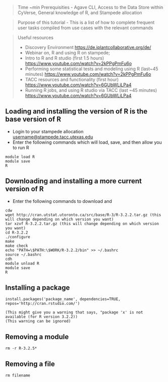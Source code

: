 >  Time ~min
>  Prerequisities - Agave CLI, Access to the Data Store within CyVerse, General knowledge of R, and Stampede allocation

>  Purpose of this tutorial - This is a list of how to complete frequent user tasks compiled from use cases with the relevant commands 

>  Useful resources
>   - Discovery Environment https://de.iplantcollaborative.org/de/
>   - Webinar on, R and using R on stampede; 
>   - Intro to R and R studio (first 1.5 hours) https://www.youtube.com/watch?v=2kPPgPmFu6o
>   - Performing some statistical tests and modeling using R (last~45 minutes) https://www.youtube.com/watch?v=2kPPgPmFu6o
>   - TACC resources and functionality (first hour) https://www.youtube.com/watch?v=6GUbWLiLPa4
>   - Running R jobs, and using R studio via TACC (last ~45 minutes) https://www.youtube.com/watch?v=6GUbWLiLPa4
 
 
## Loading and installing the version of R is the base version of R
- Login to your stampede allocation username@stampede.tacc.utexas.edu
- Enter the following commands which will load, save, and then allow you to run R
```
module load R
module save
R
```

## Downloading and installing a more current version of R

- Enter the following commands to download and 

```
cdw
wget http://cran.utstat.utoronto.ca/src/base/R-3/R-3.2.2.tar.gz (this will change depending on which version you want)
tar xzvf R-3.2.2.tar.gz (this will change depending on which version you want)
cd R-3.2.2
./configure
make
make check
echo "PATH=\$PATH:\$WORK/R-3.2.2/bin" >> ~/.bashrc
source ~/.bashrc
cdh
module unload R
module save
R
```

## Installing a package

```
install.packages('package_name', dependencies=TRUE, repos='http://cran.rstudio.com/')
```

    (This might give you a warning that says, "package 'x' is not available (for R version 3.2.2))
    (This warning can be ignored)

## Removing a module

```
rm -r R-3.2.5*
```

## Removing a file

```
rm filename 
```
